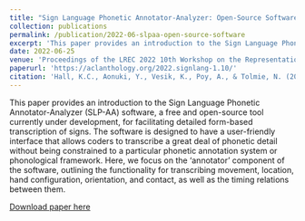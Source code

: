 ```yaml
---
title: "Sign Language Phonetic Annotator-Analyzer: Open-Source Software for Form-Based Analysis of Sign Languages"
collection: publications
permalink: /publication/2022-06-slpaa-open-source-software
excerpt: 'This paper provides an introduction to the Sign Language Phonetic Annotator-Analyzer (SLP-AA) software, a free and open-source tool currently under development, for facilitating detailed form-based transcription of signs. The software is designed to have a user-friendly interface that allows coders to transcribe a great deal of phonetic detail without being constrained to a particular phonetic annotation system or phonological framework. Here, we focus on the ‘annotator’ component of the software, outlining the functionality for transcribing movement, location, hand configuration, orientation, and contact, as well as the timing relations between them.'
date: 2022-06-25
venue: 'Proceedings of the LREC 2022 10th Workshop on the Representation and Processing of Sign Languages: Multilingual Sign Language Resources'
paperurl: 'https://aclanthology.org/2022.signlang-1.10/'
citation: 'Hall, K.C., Aonuki, Y., Vesik, K., Poy, A., & Tolmie, N. (2022). Sign Language Phonetic Annotator-Analyzer: Open-Source Software for Form-Based Analysis of Sign Languages. <i>Proceedings of the LREC 2022 10th Workshop on the Representation and Processing of Sign Languages: Multilingual Sign Language Resources</i>, Marseille, France, 59-66.'
---
```

This paper provides an introduction to the Sign Language Phonetic Annotator-Analyzer (SLP-AA) software, a free and open-source tool currently under development, for facilitating detailed form-based transcription of signs. The software is designed to have a user-friendly interface that allows coders to transcribe a great deal of phonetic detail without being constrained to a particular phonetic annotation system or phonological framework. Here, we focus on the ‘annotator’ component of the software, outlining the functionality for transcribing movement, location, hand configuration, orientation, and contact, as well as the timing relations between them.

[Download paper here](https://aclanthology.org/2022.signlang-1.10.pdf)

<!--Recommended citation: 
Hall, K.C., Aonuki, Y., Vesik, K., Poy, A., & Tolmie, N. (2022). Sign Language Phonetic Annotator-Analyzer: Open-Source Software for Form-Based Analysis of Sign Languages. <i>Proceedings of the LREC 2022 10th Workshop on the Representation and Processing of Sign Languages: Multilingual Sign Language Resources</i>, Marseille, France, 59-66.-->

